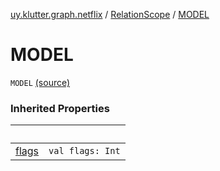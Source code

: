 [uy.klutter.graph.netflix](../index.md) / [RelationScope](index.md) / [MODEL](.)


# MODEL
<code>MODEL</code> [(source)](https://github.com/kohesive/klutter/blob/master/netflix-graph-jdk6/src/main/kotlin/uy/klutter/graph/netflix/NetflixGraph.kt#L35)<br/>


### Inherited Properties

|&nbsp;|&nbsp;|
|---|---|
| [flags](flags.md) | <code>val flags: Int</code><br/> |
